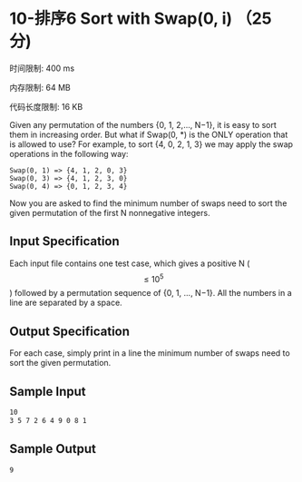 # 10-排序6 Sort with Swap(0, i) （25 分)

时间限制: 400 ms

内存限制: 64 MB

代码长度限制: 16 KB

Given any permutation of the numbers {0, 1, 2,..., N−1}, it is easy to sort them in increasing order. But what if Swap(0, *) is the ONLY operation that is allowed to use? For example, to sort {4, 0, 2, 1, 3} we may apply the swap operations in the following way:

```
Swap(0, 1) => {4, 1, 2, 0, 3}
Swap(0, 3) => {4, 1, 2, 3, 0}
Swap(0, 4) => {0, 1, 2, 3, 4}
```

Now you are asked to find the minimum number of swaps need to sort the given permutation of the first N nonnegative integers.

## Input Specification

Each input file contains one test case, which gives a positive N ($${\le}10^5$$) followed by a permutation sequence of {0, 1, ..., N−1}. All the numbers in a line are separated by a space.

## Output Specification

For each case, simply print in a line the minimum number of swaps need to sort the given permutation.

## Sample Input

```bash
10
3 5 7 2 6 4 9 0 8 1
```

## Sample Output

```bash
9
```